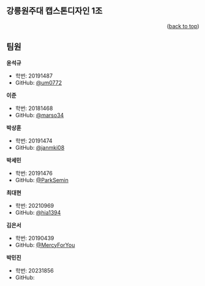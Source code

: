 <a name="readme-top"></a>

## 강릉원주대 캡스톤디자인 1조


<p align="right">(<a href="#readme-top">back to top</a>)</p>

## 팀원

**윤석규**

- 학번: 20191487
- GitHub: [@um0772](https://github.com/um0772)

**이준**

- 학번: 20181468
- GitHub: [@marso34](https://github.com/marso34)

**박상훈**

- 학번: 20191474 
- GitHub: [@janmki08](https://github.com/janmki08)

**박세민**

- 학번: 20191476
- GitHub: [@ParkSemin](https://github.com/ParkSemin)

**최대현**

- 학번: 20210969
- GitHub: [@hia1394](https://github.com/hia1394)

**김은서**

- 학번: 20190439
- GitHub: [@MercyForYou](https://github.com/MercyForYou)

**박민진**

- 학번: 20231856 
- GitHub: 

<!--

**Here are some ideas to get you started:**

🙋‍♀️ A short introduction - what is your organization all about?
🌈 Contribution guidelines - how can the community get involved?
👩‍💻 Useful resources - where can the community find your docs? Is there anything else the community should know?
🍿 Fun facts - what does your team eat for breakfast?
🧙 Remember, you can do mighty things with the power of [Markdown](https://docs.github.com/github/writing-on-github/getting-started-with-writing-and-formatting-on-github/basic-writing-and-formatting-syntax)
-->
